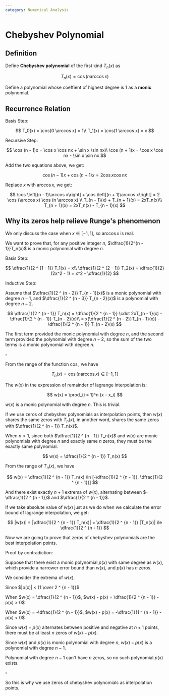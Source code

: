 ```yaml
---
category: Numerical Analysis
---
```


# Chebyshev Polynomial

## Definition

Define **Chebyshev polynomial** of the first kind $T_n(x)$ as

$$
T_n(x) = \cos(n \arccos x)
$$

Define a polynomial whose coeffient of highest degree is 1 as a **monic** polynomial.

## Recurrence Relation

Basis Step:

$$
T_0(x) = \cos(0 \arccos x) = 1\\
T_1(x) = \cos(1 \arccos x) = x
$$

Recursive Step:

$$
\cos (n - 1)x = \cos x \cos nx + \sin x \sin nx\\
\cos (n + 1)x = \cos x \cos nx - \sin x \sin nx
$$

Add the two equations above, we get:

$$
\cos (n - 1)x + \cos (n + 1)x = 2 \cos x \cos nx
$$

Replace $x$ with $\arccos x$, we get:

$$
\cos \left[(n - 1)\arccos x\right] + \cos \left[(n + 1)\arccos x\right] = 2 \cos (\arccos x) \cos (n \arccos x) \\
T_{n - 1}(x) + T_{n + 1}(x) = 2xT_n(x)\\
T_{n + 1}(x) = 2xT_n(x) - T_{n - 1}(x)
$$

## Why its zeros help relieve Runge's phenomenon

We only discuss the case when $x \in [-1, 1]$, so $\arccos x$ is real.

We want to prove that, for any positive integer $n$, $\dfrac{1}{2^{n - 1}}T_n(x)$ is a monic polynomial with degree $n$.

Basis Step:

$$
\dfrac{1}{2 ^ {1 - 1}} T_1(x) = x\\
\dfrac{1}{2 ^ {2 - 1}} T_2(x) = \dfrac{1}{2} (2x^2 - 1) = x^2 - \dfrac{1}{2}
$$

Inductive Step:

Assume that $\dfrac{1}{2 ^ {n - 2}} T_{n - 1}(x)$ is a monic polynomial with degree $n - 1$, and $\dfrac{1}{2 ^ {n - 3}} T_{n - 2}(x)$ is a polynomial with degree $n - 2$.

$$
\dfrac{1}{2 ^ {n - 1}} T_n(x) = \dfrac{1}{2 ^ {n - 1}} \cdot 2xT_{n - 1}(x) - \dfrac{1}{2 ^ {n - 1}} T_{n - 2}(x)\\
= x(\dfrac{1}{2 ^ {n - 2}}T_{n - 1}(x)) - \dfrac{1}{2 ^ {n - 1}} T_{n - 2}(x)
$$

The first term provided the monic polynomial with degree $n$, and the second term provided the polynomial with degree $n - 2$, so the sum of the two terms is a monic polynomial with degree $n$.

$\square$ 

From the range of the function $\cos$, we have

$$
T_n(x) = \cos(n \arccos x) \in [-1, 1]
$$

The $w(x)$ in the expression of remainder of lagrange interpolation is:

$$
w(x) = \prod_{i = 1}^n (x - x_i)
$$

$w(x)$ is a monic polynomial with degree $n$. This is trivial.

If we use zeros of chebyshev polynomials as interpolation points, then $w(x)$ shares the same zeros with $T_n(x)$, in another word, shares the same zeros with $\dfrac{1}{2 ^ {n - 1}} T_n(x)$.

When $n > 1$, since both $\dfrac{1}{2 ^ {n - 1}} T_n(x)$ and $w(x)$ are monic polynomials with degree $n$ and exactly same $n$ zeros, they must be the exactly same polynomial.

$$
w(x) = \dfrac{1}{2 ^ {n - 1}} T_n(x)
$$

From the range of $T_n(x)$, we have

$$
w(x) = \dfrac{1}{2 ^ {n - 1}} T_n(x) \in [-\dfrac{1}{2 ^ {n - 1}}, \dfrac{1}{2 ^ {n - 1}}]
$$

And there exist exactly $n + 1$ extrema of $w(x)$, alternating between $-\dfrac{1}{2 ^ {n - 1}}$ and $\dfrac{1}{2 ^ {n - 1}}$.

If we take absolute value of $w(x)$ just as we do when we calculate the error bound of lagrange interpolation, we get:

$$
|w(x)| = |\dfrac{1}{2 ^ {n - 1}} T_n(x)| = \dfrac{1}{2 ^ {n - 1}} |T_n(x)| \le \dfrac{1}{2 ^ {n - 1}}
$$

Now we are going to prove that zeros of chebyshev polynomials are the best interpolation points.

Proof by contradiction:

Suppose that there exist a monic polynomial $p(x)$ with same degree as $w(x)$, which provide a narrower error bound than $w(x)$, and $p(x)$ has $n$ zeros.

We consider the extrema of $w(x)$.

Since $|p(x)| < {1 \over 2 ^ {n - 1}}$

When $w(x) = \dfrac{1}{2 ^ {n - 1}}$, $w(x) - p(x) = \dfrac{1}{2 ^ {n - 1}} - p(x) > 0$

When $w(x) = -\dfrac{1}{2 ^ {n - 1}}$, $w(x) - p(x) = -\dfrac{1}{1 ^ {n - 1}} - p(x) < 0$

Since $w(x) - p(x)$ alternates between positive and negative at $n + 1$ points, there must be at least $n$ zeros of $w(x) - p(x)$.

Since $w(x)$ and $p(x)$ is monic polynomial with degree $n$, $w(x) - p(x)$ is a polynomial with degree $n - 1$.

Polynomial with degree $n - 1$ can't have $n$ zeros, so no such polynomial $p(x)$ exists.

$\square$ 

So this is why we use zeros of chebyshev polynomials as interpolation points.